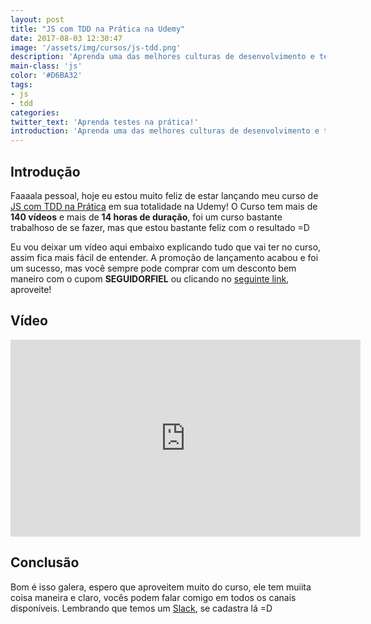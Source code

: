 ```yaml
---
layout: post
title: "JS com TDD na Prática na Udemy"
date: 2017-08-03 12:30:47
image: '/assets/img/cursos/js-tdd.png'
description: 'Aprenda uma das melhores culturas de desenvolvimento e tenha portas abertas no mercado.'
main-class: 'js'
color: '#D6BA32'
tags:
- js
- tdd
categories:
twitter_text: 'Aprenda testes na prática!'
introduction: 'Aprenda uma das melhores culturas de desenvolvimento e tenha portas abertas no mercado.'
---
```


## Introdução

Faaaala pessoal, hoje eu estou muito feliz de estar lançando meu curso de [JS com TDD na Prática](https://www.udemy.com/js-com-tdd-na-pratica/?couponCode=LANCAMENTOTDD) em sua totalidade na Udemy! O Curso tem mais de **140 vídeos** e mais de **14 horas de duração**, foi um curso bastante trabalhoso de se fazer, mas que estou bastante feliz com o resultado =D

Eu vou deixar um vídeo aqui embaixo explicando tudo que vai ter no curso, assim fica mais fácil de entender. A promoção de lançamento acabou e foi um sucesso, mas você sempre pode comprar com um desconto bem maneiro com o cupom **SEGUIDORFIEL** ou clicando no [seguinte link](https://www.udemy.com/js-com-tdd-na-pratica/?couponCode=SEGUIDORFIEL), aproveite!

## Vídeo

<iframe width="560" height="315" src="https://www.youtube.com/embed/ThUZaKPqseY" frameborder="0" allowfullscreen></iframe>


## Conclusão

Bom é isso galera, espero que aproveitem muito do curso, ele tem muiita coisa maneira e claro, vocês podem falar comigo em todos os canais disponíveis. Lembrando que temos um [Slack](http://slack-willianjusten.herokuapp.com/), se cadastra lá =D
